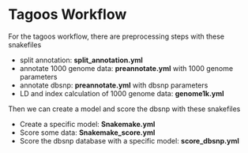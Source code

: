 # Tagoos Workflow

For the tagoos workflow, there are preprocessing steps with these snakefiles

- split annotation: __split_annotation.yml__
- annotate 1000 genome data: __preannotate.yml__ with 1000 genome parameters
- annotate dbsnp: __preannotate.yml__ with dbsnp parameters
- LD and index calculation of 1000 genome data: __genome1k.yml__

Then we can create a model and score the dbsnp with these snakefiles

- Create a specific model: __Snakemake.yml__
- Score some data: __Snakemake_score.yml__
- Score the dbsnp database with a specific model: __score_dbsnp.yml__

